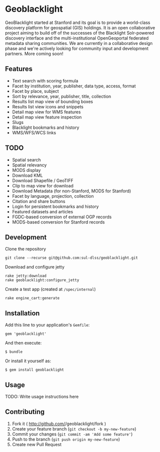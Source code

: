 # Geoblacklight

GeoBlacklight started at Stanford and its goal is to provide a
world-class discovery platform for geospatial (GIS) holdings. It
is an open collaborative project aiming to build off of the successes
of the Blacklight Solr-powered discovery interface and the
multi-institutional OpenGeoportal federated metadata sharing
communities. We are currently in a collaborative design phase and
we're actively looking for community input and development partners.
More coming soon!

## Features

* Text search with scoring formula
* Facet by institution, year, publisher, data type, access, format
* Facet by place, subject
* Sort by relevance, year, publisher, title, collection
* Results list map view of bounding boxes
* Results list view icons and snippets
* Detail map view for WMS features
* Detail map view feature inspection
* Slugs
* Blacklight bookmarks and history
* WMS/WFS/WCS links

## TODO

* Spatial search
* Spatial relevancy
* MODS display
* Download KML
* Download Shapefile / GeoTIFF
* Clip to map view for download
* Download Metadata (for non-Stanford, MODS for Stanford)
* Facet by language, projection, collection
* Citation and share buttons
* Login for persistent bookmarks and history
* Featured datasets and articles
* FGDC-based conversion of external OGP records
* MODS-based conversion for Stanford records

## Development

Clone the repository

    git clone --recurse git@github.com:sul-dlss/geoblacklight.git

Download and configure jetty

    rake jetty:download
    rake geoblacklight:configure_jetty

Create a test app (created at `/spec/internal`)

    rake engine_cart:generate

## Installation

Add this line to your application's `Gemfile`:

    gem 'geoblacklight'

And then execute:

    $ bundle

Or install it yourself as:

    $ gem install geoblacklight

## Usage

TODO: Write usage instructions here

## Contributing

1. Fork it ( http://github.com/<my-github-username>/geoblacklight/fork )
2. Create your feature branch (`git checkout -b my-new-feature`)
3. Commit your changes (`git commit -am 'Add some feature'`)
4. Push to the branch (`git push origin my-new-feature`)
5. Create new Pull Request
